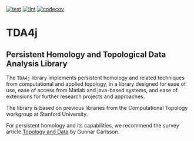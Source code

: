 [![test](https://github.com/appliedtopology/tda4j/actions/workflows/test.yml/badge.svg?branch=scala)](https://github.com/appliedtopology/tda4j/actions)
[![lint](https://github.com/appliedtopology/tda4j/actions/workflows/lint.yml/badge.svg?branch=scala)](https://github.com/appliedtopology/tda4j/actions)
[![codecov](https://codecov.io/gh/appliedtopology/tda4j/branch/scala/graph/badge.svg?token=Y9R94VJG2K)](https://codecov.io/gh/appliedtopology/tda4j)


# TDA4j

## Persistent Homology and Topological Data Analysis Library 


The `TDA4j` library implements persistent homology and related techniques from computational and applied topology, in a library designed for ease of use, ease of access from Matlab and java-based systems, and ease of extensions for further research projects and approaches.

The library is based on previous libraries from the Computational Topology workgroup at Stanford University.

For persistent homology and its capabilities, we recommend the survey article [Topology and Data](http://www.ams.org/journals/bull/2009-46-02/S0273-0979-09-01249-X/S0273-0979-09-01249-X.pdf) by Gunnar Carlsson.

